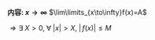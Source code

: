**内容: $x\to\infty$**
$\lim\limits_{x\to\infty}f(x)=A$

$\Rightarrow\exists\;X>0,\;\forall\;|x|>X,\;|\,f(x)|\leq M$
